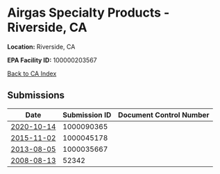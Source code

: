# Airgas Specialty Products - Riverside, CA

**Location:** Riverside, CA

**EPA Facility ID:** 100000203567

[Back to CA Index](../../index.md)

## Submissions

| Date | Submission ID | Document Control Number |
|------|--------------|-------------------------|
| [2020-10-14](submissions/1000090365.md) | 1000090365 |  |
| [2015-11-02](submissions/1000045178.md) | 1000045178 |  |
| [2013-08-05](submissions/1000035667.md) | 1000035667 |  |
| [2008-08-13](submissions/52342.md) | 52342 |  |
